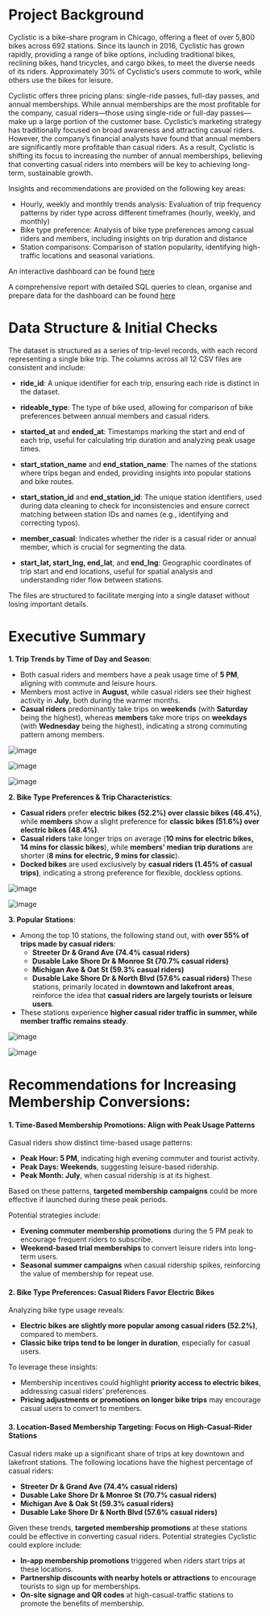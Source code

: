 # Project Background
Cyclistic is a bike-share program in Chicago, offering a fleet of over 5,800 bikes across 692 stations. Since its launch in 2016, Cyclistic has grown rapidly, providing a range of bike options, including traditional bikes, reclining bikes, hand tricycles, and cargo bikes, to meet the diverse needs of its riders. Approximately 30% of Cyclistic’s users commute to work, while others use the bikes for leisure.

Cyclistic offers three pricing plans: single-ride passes, full-day passes, and annual memberships. While annual memberships are the most profitable for the company, casual riders—those using single-ride or full-day passes—make up a large portion of the customer base. Cyclistic’s marketing strategy has traditionally focused on broad awareness and attracting casual riders. However, the company’s financial analysts have found that annual members are significantly more profitable than casual riders. As a result, Cyclistic is shifting its focus to increasing the number of annual memberships, believing that converting casual riders into members will be key to achieving long-term, sustainable growth.

Insights and recommendations are provided on the following key areas:
- Hourly, weekly and monthly trends analysis:  Evaluation of trip frequency patterns by rider type across different timeframes (hourly, weekly, and monthly)
- Bike type preference: Analysis of bike type preferences among casual riders and members, including insights on trip duration and distance
- Station comparisons: Comparison of station popularity, identifying high-traffic locations and seasonal variations.

An interactive dashboard can be found [here](https://public.tableau.com/app/profile/rae.siow/viz/bike_share_17343442737480/Dashboard2)

A comprehensive report with detailed SQL queries to clean, organise and prepare data for the dashboard can be found [here](https://github.com/GreenSaladLeaf/bike_share/tree/main)

# Data Structure & Initial Checks
The dataset is structured as a series of trip-level records, with each record representing a single bike trip. The columns across all 12 CSV files are consistent and include:

- **ride_id**: A unique identifier for each trip, ensuring each ride is distinct in the dataset.

- **rideable_type**: The type of bike used, allowing for comparison of bike preferences between annual members and casual riders.

- **started_at** and **ended_at**: Timestamps marking the start and end of each trip, useful for calculating trip duration and analyzing peak usage times.

- **start_station_name** and **end_station_name**: The names of the stations where trips began and ended, providing insights into popular stations and bike routes.

- **start_station_id** and **end_station_id**: The unique station identifiers, used during data cleaning to check for inconsistencies and ensure correct matching between station IDs and names (e.g., identifying and correcting typos).

- **member_casual**: Indicates whether the rider is a casual rider or annual member, which is crucial for segmenting the data.

- **start_lat, start_lng, end_lat**, and **end_lng**: Geographic coordinates of trip start and end locations, useful for spatial analysis and understanding rider flow between stations.

The files are structured to facilitate merging into a single dataset without losing important details.

# Executive Summary
**1. Trip Trends by Time of Day and Season**:
  - Both casual riders and members have a peak usage time of **5 PM**, aligning with commute and leisure hours.
  - Members most active in **August**, while casual riders see their highest activity in **July**, both during the warmer months.
  - **Casual riders** predominantly take trips on **weekends** (with **Saturday** being the highest), whereas **members** take more trips on **weekdays** (with **Wednesday** being the highest), indicating a strong commuting pattern among members.

![image](https://github.com/user-attachments/assets/7468a3fd-ba0e-47f7-8857-36f4b47d9239)

![image](https://github.com/user-attachments/assets/d45b51fa-c2eb-4cae-b462-40833c105b68)

![image](https://github.com/user-attachments/assets/9cc4646c-5476-46c8-bdff-5a497aef7295)

**2. Bike Type Preferences & Trip Characteristics**:
  - **Casual riders** prefer **electric bikes (52.2%) over classic bikes (46.4%)**, while **members** show a slight preference for **classic bikes (51.6%) over electric bikes (48.4%)**.
  - **Casual riders** take longer trips on average (**10 mins for electric bikes, 14 mins for classic bikes**), while **members' median trip durations** are shorter (**8 mins for electric, 9 mins for classic**).
  - **Docked bikes** are used exclusively by **casual riders (1.45% of casual trips)**, indicating a strong preference for flexible, dockless options.

![image](https://github.com/user-attachments/assets/7c6979c7-5005-4c1c-aab2-7e3fde1b163b)

![image](https://github.com/user-attachments/assets/d1b30bb5-99c4-4467-9951-19af683a56e8)

**3. Popular Stations**:
  - Among the top 10 stations, the following stand out, with **over 55% of trips made by casual riders**:
    - **Streeter Dr & Grand Ave (74.4% casual riders)**
    - **Dusable Lake Shore Dr & Monroe St (70.7% casual riders)**
    - **Michigan Ave & Oat St (59.3% casual riders)**
    - **Dusable Lake Shore Dr & North Blvd (57.6% casual riders)**
These stations, primarily located in **downtown and lakefront areas**, reinforce the idea that **casual riders are largely tourists or leisure users**.
  - These stations experience **higher casual rider traffic in summer, while member traffic remains steady**.

![image](https://github.com/user-attachments/assets/5e0c2f1e-8b57-4ac5-8e17-fda82d353944)

![image](https://github.com/user-attachments/assets/cc4d8c51-91ac-4e91-b5e6-f2bd04c80b75)

# Recommendations for Increasing Membership Conversions:
#### 1. Time-Based Membership Promotions: Align with Peak Usage Patterns
Casual riders show distinct time-based usage patterns:
- **Peak Hour: 5 PM**, indicating high evening commuter and tourist activity.
- **Peak Days: Weekends**, suggesting leisure-based ridership.
- **Peak Month: July**, when casual ridership is at its highest.

Based on these patterns, **targeted membership campaigns** could be more effective if launched during these peak periods.

Potential strategies include:
- **Evening commuter membership promotions** during the 5 PM peak to encourage frequent riders to subscribe.
- **Weekend-based trial memberships** to convert leisure riders into long-term users.
- **Seasonal summer campaigns** when casual ridership spikes, reinforcing the value of membership for repeat use.

#### 2. Bike Type Preferences: Casual Riders Favor Electric Bikes
Analyzing bike type usage reveals:
- **Electric bikes are slightly more popular among casual riders (52.2%)**, compared to members.
- **Classic bike trips tend to be longer in duration**, especially for casual users.

To leverage these insights:
- Membership incentives could highlight **priority access to electric bikes**, addressing casual riders’ preferences.
- **Pricing adjustments or promotions on longer bike trips** may encourage casual users to convert to members.

#### 3. Location-Based Membership Targeting: Focus on High-Casual-Rider Stations
Casual riders make up a significant share of trips at key downtown and lakefront stations. The following locations have the highest percentage of casual riders:
- **Streeter Dr & Grand Ave (74.4% casual riders)**
- **Dusable Lake Shore Dr & Monroe St (70.7% casual riders)**
- **Michigan Ave & Oak St (59.3% casual riders)**
- **Dusable Lake Shore Dr & North Blvd (57.6% casual riders)**

Given these trends, **targeted membership promotions** at these stations could be effective in converting casual riders. Potential strategies Cyclistic could explore include:
- **In-app membership promotions** triggered when riders start trips at these locations.
- **Partnership discounts with nearby hotels or attractions** to encourage tourists to sign up for memberships.
- **On-site signage and QR codes** at high-casual-traffic stations to promote the benefits of membership.
